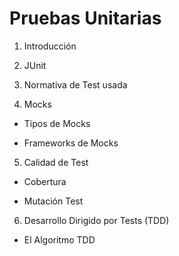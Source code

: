 Pruebas Unitarias
=================

1. Introducción

2. JUnit

3. Normativa de Test usada

4. Mocks

- Tipos de Mocks

- Frameworks de Mocks

5. Calidad de Test

- Cobertura

- Mutación Test

6. Desarrollo Dirigido por Tests (TDD)

- El Algoritmo TDD